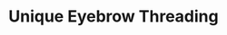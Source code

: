 ---
title: "Unique Eyebrow Threading"
url: /glastonbury/unique-eyebrow-threading/
shop: Kosmetik
---